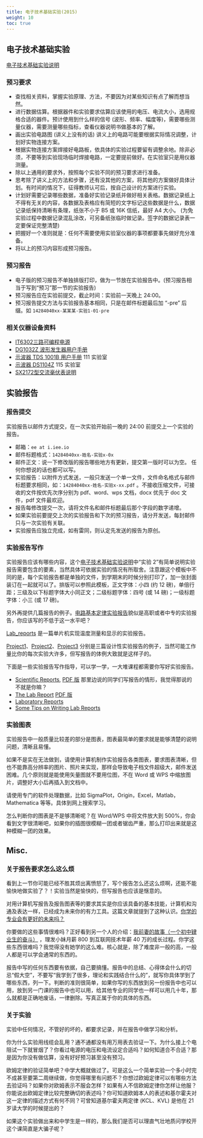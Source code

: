 ```yaml
---
title: 电子技术基础实验(2015)
weight: 10
toc: true
---
```


## 电子技术基础实验

[电子技术基础实验说明](/tmp/labreport.pdf)

### 预习要求

*   查找相关资料，掌握实验原理、方法，不要因为对某些知识有点了解而想当然。
*   进行数据估算。根据器件和实验要求估算应该使用的电压、电流大小，选用规格合适的器件。预计使用到什么样的信号 (波形、频率、幅度等)，需要哪些测量仪器，需要测量哪些指标，查看仪器说明书做基本的了解。
*   画出实验电路图 (讲义上没有的话) 讲义上的电路可能要根据实际情况调整，计划好实物连接方案。
*   根据实物连接方案焊接好电路板，依具体的实验过程要留有调整余地。除非必须，不要等到实验现场临时焊接电路，一定要提前做好。在实验室只是用仪器测量。
*   除以上通用的要求外，按照每个实验不同的预习要求进行准备。
*   思考除了讲义上的方法和步骤，还有没其他的方案，将其他的方案做好具体计划。有时间的情况下，征得教师认可后，按自己设计的方案进行实验。
*   计划好需要记录哪些数据，准备好实验记录纸并做好相关表格。数据记录纸上不得有无关的内容，各数据及表格应有简短的文字标记这些数据是什么，数据记录纸保持清晰有条理，纸张不小于 B5 或 16K 信纸，最好 A4 大小。 (为免实验过程中数据记录混乱涂改，可另备纸张临时做记录。签字的数据记录表一定要保证完整清楚)
*   把握好一个准则就是：任何不需要使用实验室仪器的事项都要事先做好充分准备。
*   将以上的预习内容形成预习报告。

### 预习报告

*   电子版的预习报告不单独排版打印，做为一节放在实验报告中。(预习报告相当于写到“预习”那一节的实验报告)
*   预习报告应在实验前提交，截止时间：实验前一天晚上 24:00。
*   预习报告提交方法与实验报告基本相同，只是在邮件标题最后加 “-pre” 后缀。如 `14284040xx-某某某-实验1-01-pre`

### 相关仪器设备资料

*   [IT6302三路可编程电源](/tmp/IT6302.pdf)
*   [DG1032Z 波形发生器用户手册](/tmp/DG1000Z_UserGuide_CN.pdf)
*   [示波器 TDS 1001B 用户手册](/tmp/TDS-1001B.pdf) 111 实验室
*   [示波器 DS1104Z](/tmp/DS1000Z_UserGuide_CN.pdf) 115 实验室
*   [SX2172型交流毫伏表说明](http://t.cn/RUA2sl2)

## 实验报告

### 报告提交

实验报告以邮件方式提交，在一次实验开始前一晚的 24:00 前提交上一个实验的报告。

*   邮箱：`ee at i.iee.io`
*   邮件标题格式：`14284040xx-姓名-实验x-0x`
*   邮件正文：说一下修改版的报告哪些地方有更新，提交第一版时可以为空。
    任何你想说的话也都可以写。
*   实验报告：以附件方式发送，一般只发送一个单一文件，文件命名格式与邮件标题要求相同，如：`14284040xx-姓名-实验x-xx.pdf` 。不接收压缩文件，可接收的文件按优先次序分别为 pdf、word、wps 文档，docx 优先于 doc 文件，pdf 文件最欢迎。
*   报告每修改提交一次，请将文件名和邮件标题最后那个字段的数字递增。
*   如果实验前要提交上次的实验报告和下次的预习报告，请分开发送，每封邮件只与一次实验有关联。
*   实验报告应独立完成，如有雷同，则认定先发送的报告为原创。

### 实验报告写作

实验报告应该有哪些内容，这个[电子技术基础实验说明](/tmp/labreport.pdf)中“实验 2”有简单说明实验报告需要包含的要素，当然具体可依据实验的情况有所取舍。注意跟这个模板中不同的是，每个实验报告都是单独的文件，到学期末的时候分别打印了，加一张封面装订在一起就可以了。排版可以参照此模板，正文字体：小四 (约 12 磅)，单倍行距；三级及以下标题字体大小同正文；二级标题字体：四号 (或 14 磅)；一级标题字体：小三 (或 17 磅)。

另外再提供几篇报告的例子。[电路基本定律实验报告](/tmp/circuitreport.pdf)貌似是高职或者中专的实验报告，你应该写的不低于这一水平吧？

[Lab_reports](http://writing.engr.psu.edu/workbooks/labreport.html) 是一篇单片机实现温度测量和显示的实验报告。

[Project1](/tmp/project1.pdf)、[Project2](/tmp/project2.pdf)、[Project3](/tmp/project3.pdf) 分别是三篇设计性实验报告的例子，当然可能工作量比你的每次实验大许多，但写报告的体例大致就是这样子的。

下面是一些实验报告写作指导，可以学一学，一大堆课程都需要你写好实验报告。

*   [Scientific Reports](http://writingcenter.unc.edu/handouts/scientific-reports/), [PDF 版](/tmp/Scientific-Reports-The-Writing-Center.pdf) 那里边说的同学们写报告的情形，我觉得那说的不就是你嘛？
*   [The Lab Report](http://www.writing.utoronto.ca/advice/specific-types-of-writing/lab-report) [PDF 版](/tmp/lab-report.pdf)
*   [Laboratory Reports](http://writing.engr.psu.edu/workbooks/laboratory.html)
*   [Some Tips on Writing Lab Reports](http://www.chem.ucla.edu/~gchemlab/labnotebook_web.htm)

### 实验图表

实验报告中一般质量比较差的部分是图表，图表最简单的要求就是能够清楚的说明问题，清晰且易懂。

如果不是实在无法做到，请使用计算机制作实验报告各类图表，要求图表清晰，但也不能靠高分辨率的图片、照片来实现，那样会导致电子档文件超级大，邮件发送困难。几个原则就是能使用矢量图就不要用位图，不在 Word 或 WPS 中缩放图片，调整好大小后再插入到文档中。

请使用专门的软件处理数据，比如 SigmaPlot，Origin，Excel，Matlab， Mathematica 等等。具体到网上搜索学习。

怎么判断你的图表是不是够清晰呢？在 Word/WPS 中将文件放大到 500%，你会看到文字很清晰吧，如果你的插图很模糊一团或者锯齿严重，那么打印出来就是这种模糊一团的效果。

## Misc.

### 关于报告要求怎么这么烦

看到上一节你可能已经不胜其烦出离愤怒了，写个报告怎么还这么烦啊，还能不能愉快地做实验了？！实验当然是愉快的，但写报告也应该是惬意的。

对用计算机写报告及报告图表等的要求其实是你应该具备的基本技能，计算机和沟通及表达一样，已经成为未来你的有力工具。这篇文章就提到了这种认识。[你学的专业会有更好的未来吗？](http://t.cn/RyRfyuK)

你要做的这些事情很难吗？正好看到另一个人的介绍：[我前妻的故事（一个初中肄业生的奋斗）](http://ourcoders.com/thread/show/6934/) ，理发小妹月薪 800 到互联网技术年薪 40 万的成长过程。你学这些东西很难吗？我觉得没有她学的这么难。核心就是，除了难度非一般的高，一般人都是可以学会通常的东西的。

报告中写的任何东西要有依据，自己要搞懂。报告中的总结、心得体会什么的切忌“假大空”，不要写“我学到了很多，理论和实践结合什么的”，就写你具体学到了哪些东西，列一下。判断的准则很简单，如果你写的东西放到另一份报告中也可以用，放到另一门课的报告中也可以用，给其他专业的同学也一样可以用几十年，那么就都是正确地废话，一律删除。写真正属于你的具体的东西。

### 关于实验

实验中任何情况，不管好的坏的，都要求记录，并在报告中做学习和分析。

你为什么实验用线缆会乱用？通不通都没有用万用表去验证一下。为什么接上个电阻试一下就冒烟了？你看过电源的电压和电流设定合适吗？如何知道合不合适？那是因为你没有做估算，没有好好预习甚至没有预习。

欧姆定律的验证简单吧？中学大概就做过了。可是这么一个简单实验一个多小时完不成甚至要第二周继续做，你觉得哪里有问题不？你想过欧姆定律可以有哪些方法去验证吗？如果你对欧姆表示不服会怎样？如果有人不信欧姆定律你怎样让他服？你能说出欧姆定律比较完整确切的表述吗？你可知道欧姆本人的表述和基尔霍夫对这一定律的描述方式有何不同？可曾知道基尔霍夫两定律 (KCL、KVL) 是他在 21 岁读大学的时候提出的？

如果这个实验做出来和中学生是一样的，那么我们是否可以理直气壮地质问学校开这个课简直是大骗子呢？
